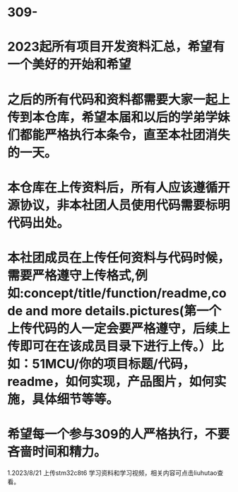 # 309-
# 2023起所有项目开发资料汇总，希望有一个美好的开始和希望
# 之后的所有代码和资料都需要大家一起上传到本仓库，希望本届和以后的学弟学妹们都能严格执行本条令，直至本社团消失的一天。
# 本仓库在上传资料后，所有人应该遵循开源协议，非本社团人员使用代码需要标明代码出处。
# 本社团成员在上传任何资料与代码时候，需要严格遵守上传格式,例如:concept/title/function/readme,code and more details.pictures(第一个上传代码的人一定会要严格遵守，后续上传即可在在该成员目录下进行上传。）比如：51MCU/你的项目标题/代码，readme，如何实现，产品图片，如何实施，具体细节等等。
# 希望每一个参与309的人严格执行，不要吝啬时间和精力。


1.2023/8/21 上传stm32c8t6 学习资料和学习视频，相关内容可点击liuhutao查看。
